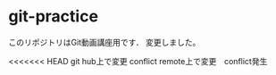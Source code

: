 # git-practice
このリポジトリはGit動画講座用です．
変更しました。　　

<<<<<<< HEAD
git hub上で変更
conflict remote上で変更　conflict発生